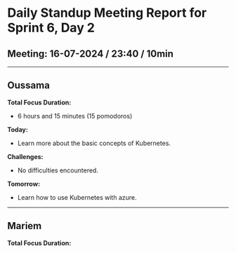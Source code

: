 # Daily Standup Meeting Report for Sprint 6, Day 2

## Meeting: 16-07-2024 / 23:40 / 10min

---

## Oussama

**Total Focus Duration:**

- 6 hours and 15 minutes (15 pomodoros)

**Today:**

- Learn more about the basic concepts of Kubernetes.

**Challenges:**

- No difficulties encountered.

**Tomorrow:**

- Learn how to use Kubernetes with azure.

---

## Mariem

**Total Focus Duration:**
